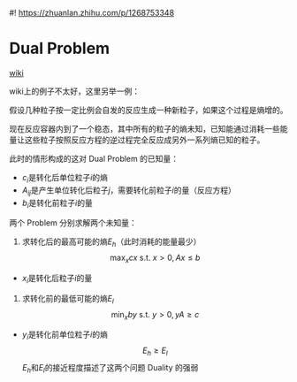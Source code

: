 #! https://zhuanlan.zhihu.com/p/1268753348
# Dual Problem
[wiki](https://en.wikipedia.org/wiki/Dual_linear_program)

wiki上的例子不太好，这里另举一例：

假设几种粒子按一定比例会自发的反应生成一种新粒子，如果这个过程是熵增的。

现在反应容器内到了一个稳态，其中所有的粒子的熵未知，已知能通过消耗一些能量让这些粒子按照反应方程的逆过程完全反应成另外一系列熵已知的粒子。

此时的情形构成的这对 Dual Problem 的已知量：
- $c_i$是转化后单位粒子$i$的熵
- $A_{ij}$是产生单位转化后粒子$j$，需要转化前粒子$i$的量（反应方程）
- $b_i$是转化前粒子$i$的量

两个 Problem 分别求解两个未知量：
1. 求转化后的最高可能的熵$E_h$（此时消耗的能量最少）
$$\max_x{cx}\text{ s.t. }x>0,Ax\le b$$
- $x_i$是转化后粒子$i$的量
1. 求转化前的最低可能的熵$E_l$
$$\min_x{by}\text{ s.t. }y>0,yA\ge c$$
- $y_i$是转化前单位粒子$i$的熵
$$E_h\ge E_l$$
$E_h$和$E_l$的接近程度描述了这两个问题 Duality 的强弱 





